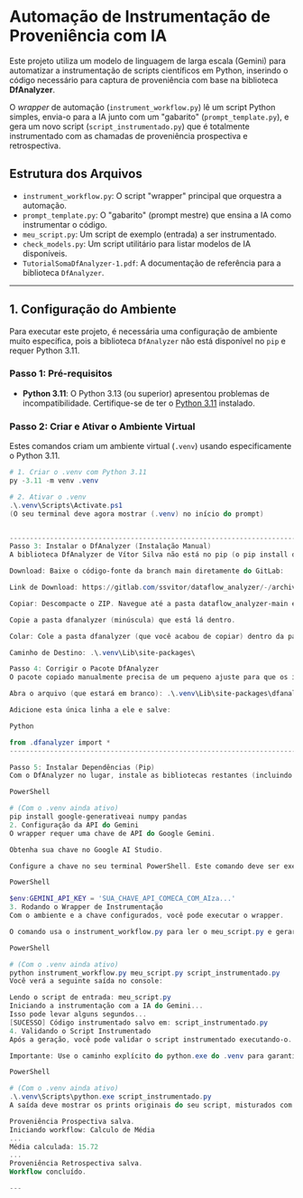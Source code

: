 # Automação de Instrumentação de Proveniência com IA

Este projeto utiliza um modelo de linguagem de larga escala (Gemini) para automatizar a instrumentação de scripts científicos em Python, inserindo o código necessário para captura de proveniência com base na biblioteca **DfAnalyzer**.

O *wrapper* de automação (`instrument_workflow.py`) lê um script Python simples, envia-o para a IA junto com um "gabarito" (`prompt_template.py`), e gera um novo script (`script_instrumentado.py`) que é totalmente instrumentado com as chamadas de proveniência prospectiva e retrospectiva.

## Estrutura dos Arquivos

* `instrument_workflow.py`: O script "wrapper" principal que orquestra a automação.
* `prompt_template.py`: O "gabarito" (prompt mestre) que ensina a IA como instrumentar o código.
* `meu_script.py`: Um script de exemplo (entrada) a ser instrumentado.
* `check_models.py`: Um script utilitário para listar modelos de IA disponíveis.
* `TutorialSomaDfAnalyzer-1.pdf`: A documentação de referência para a biblioteca `DfAnalyzer`.

---

## 1. Configuração do Ambiente

Para executar este projeto, é necessária uma configuração de ambiente muito específica, pois a biblioteca `DfAnalyzer` não está disponível no `pip` e requer Python 3.11.

### Passo 1: Pré-requisitos
* **Python 3.11**: O Python 3.13 (ou superior) apresentou problemas de incompatibilidade. Certifique-se de ter o [Python 3.11](https://www.python.org/downloads/release/python-3119/) instalado.

### Passo 2: Criar e Ativar o Ambiente Virtual
Estes comandos criam um ambiente virtual (`.venv`) usando especificamente o Python 3.11.

```powershell
# 1. Criar o .venv com Python 3.11
py -3.11 -m venv .venv

# 2. Ativar o .venv
.\.venv\Scripts\Activate.ps1
(O seu terminal deve agora mostrar (.venv) no início do prompt)


--------------------------------------------------------------------------------------------- Ignorar Esta parte das instruções por enquanto -----------------------------------------------------------------------------------------------
Passo 3: Instalar o DfAnalyzer (Instalação Manual)
A biblioteca DfAnalyzer de Vítor Silva não está no pip (o pip install dfanalyzer instala um pacote incorreto de outro autor).

Download: Baixe o código-fonte da branch main diretamente do GitLab:

Link de Download: https://gitlab.com/ssvitor/dataflow_analyzer/-/archive/main/dataflow_analyzer-main.zip

Copiar: Descompacte o ZIP. Navegue até a pasta dataflow_analyzer-main e depois entre na pasta DfAnalyzer-Client.

Copie a pasta dfanalyzer (minúscula) que está lá dentro.

Colar: Cole a pasta dfanalyzer (que você acabou de copiar) dentro da pasta site-packages do seu ambiente virtual.

Caminho de Destino: .\.venv\Lib\site-packages\

Passo 4: Corrigir o Pacote DfAnalyzer
O pacote copiado manualmente precisa de um pequeno ajuste para que os imports funcionem.

Abra o arquivo (que estará em branco): .\.venv\Lib\site-packages\dfanalyzer\__init__.py

Adicione esta única linha a ele e salve:

Python

from .dfanalyzer import *
--------------------------------------------------------------------------------------------------------------------------------------------------------------------------------------------------------------------------------------------

Passo 5: Instalar Dependências (Pip)
Com o DfAnalyzer no lugar, instale as bibliotecas restantes (incluindo as dependências do DfAnalyzer e do wrapper).

PowerShell

# (Com o .venv ainda ativo)
pip install google-generativeai numpy pandas
2. Configuração da API do Gemini
O wrapper requer uma chave de API do Google Gemini.

Obtenha sua chave no Google AI Studio.

Configure a chave no seu terminal PowerShell. Este comando deve ser executado em cada nova janela do terminal que você usar.

PowerShell

$env:GEMINI_API_KEY = 'SUA_CHAVE_API_COMECA_COM_AIza...'
3. Rodando o Wrapper de Instrumentação
Com o ambiente e a chave configurados, você pode executar o wrapper.

O comando usa o instrument_workflow.py para ler o meu_script.py e gerar o script_instrumentado.py.

PowerShell

# (Com o .venv ainda ativo)
python instrument_workflow.py meu_script.py script_instrumentado.py
Você verá a seguinte saída no console:

Lendo o script de entrada: meu_script.py
Iniciando a instrumentação com a IA do Gemini...
Isso pode levar alguns segundos...
[SUCESSO] Código instrumentado salvo em: script_instrumentado.py
4. Validando o Script Instrumentado
Após a geração, você pode validar o script instrumentado executando-o.

Importante: Use o caminho explícito do python.exe do .venv para garantir que ele encontre as bibliotecas instaladas manualmente.

PowerShell

# (Com o .venv ainda ativo)
.\.venv\Scripts\python.exe script_instrumentado.py
A saída deve mostrar os prints originais do seu script, misturados com os prints da biblioteca de proveniência, provando que a instrumentação foi bem-sucedida.

Proveniência Prospectiva salva.
Iniciando workflow: Calculo de Média
...
Média calculada: 15.72
...
Proveniência Retrospectiva salva.
Workflow concluído.

---
